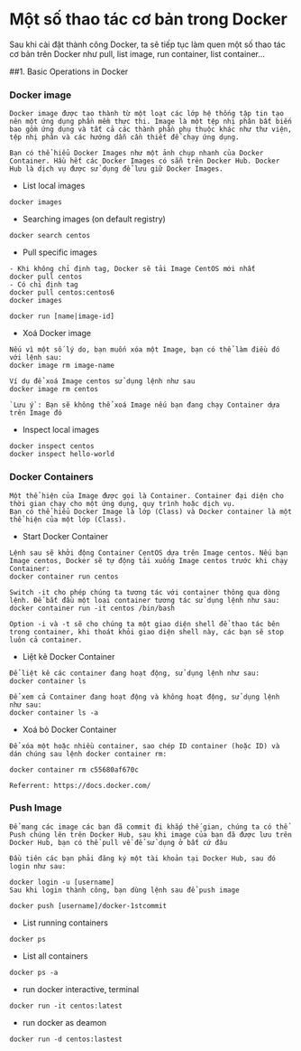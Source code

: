 # Một số thao tác cơ bản trong Docker
Sau khi cài đặt thành công Docker, ta sẽ tiếp tục làm quen một số thao tác cơ bản trên Docker như pull, list image, run container, list container…

##1. Basic Operations in Docker

### Docker image 
```
Docker image được tạo thành từ một loạt các lớp hệ thống tập tin tạo nên một ứng dụng phần mềm thực thi. Image là một tệp nhị phân bất biến bao gồm ứng dụng và tất cả các thành phần phụ thuộc khác như thư viện, tệp nhị phân và các hướng dẫn cần thiết để chạy ứng dụng.

Bạn có thể hiểu Docker Images như một ảnh chụp nhanh của Docker Container. Hầu hết các Docker Images có sẵn trên Docker Hub. Docker Hub là dịch vụ được sử dụng để lưu giữ Docker Images.
```

* List local images
```
docker images
```
* Searching images (on default registry)
```
docker search centos
```
* Pull specific images  
```
- Khi không chỉ định tag, Docker sẽ tải Image CentOS mới nhất
docker pull centos
- Có chỉ định tag
docker pull centos:centos6
docker images

docker run [name|image-id]
```
* Xoá Docker image
```
Nếu vì một số lý do, bạn muốn xóa một Image, bạn có thể làm điều đó với lệnh sau:
docker image rm image-name

Ví dụ để xoá Image centos sử dụng lệnh như sau
docker image rm centos

`Lưu ý`: Bạn sẽ không thể xoá Image nếu bạn đang chạy Container dựa trên Image đó
```

* Inspect local images  
```
docker inspect centos
docker inspect hello-world
```
### Docker Containers
```
Một thể hiện của Image được gọi là Container. Container đại diện cho thời gian chạy cho một ứng dụng, quy trình hoặc dịch vụ.
Bạn có thể hiểu Docker Image là lớp (Class) và Docker container là một thể hiện của một lớp (Class).
``` 
* Start Docker Container
```
Lệnh sau sẽ khởi động Container CentOS dựa trên Image centos. Nếu bạn Image centos, Docker sẽ tự động tải xuống Image centos trước khi chạy Container:
docker container run centos

Switch -it cho phép chúng ta tương tác với container thông qua dòng lệnh. Để bắt đầu một loại container tương tác sử dụng lệnh như sau:
docker container run -it centos /bin/bash

Option -i và -t sẽ cho chúng ta một giao diện shell để thao tác bên trong container, khi thoát khỏi giao diện shell này, các bạn sẽ stop luôn cả container.
```
* Liệt kê Docker Container
```
Để liệt kê các container đang hoạt động, sử dụng lệnh như sau:
docker container ls

Để xem cả Container đang hoạt động và không hoạt động, sử dụng lệnh như sau:
docker container ls -a
```
* Xoá bỏ Docker Container
```
Để xóa một hoặc nhiều container, sao chép ID container (hoặc ID) và dán chúng sau lệnh docker container rm:

docker container rm c55680af670c
```
```
Referrent: https://docs.docker.com/
```

### Push Image
```
Để mang các image các bạn đã commit đi khắp thế gian, chúng ta có thể Push chúng lên trên Docker Hub, sau khi image của bạn đã được lưu trên Docker Hub, bạn có thể pull về để sử dụng ở bất cứ đâu

Đầu tiên các bạn phải đăng ký một tài khoản tại Docker Hub, sau đó login như sau:

docker login -u [username]
Sau khi login thành công, bạn dùng lệnh sau để push image

docker push [username]/docker-1stcommit
```
* List running containers 
```
docker ps
```
* List all containers
```
docker ps -a
```

* run docker interactive, terminal
```
docker run -it centos:latest
```

* run docker as deamon
```
docker run -d centos:lastest
```
